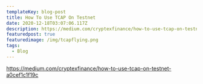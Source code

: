 ```yaml
---
templateKey: blog-post
title: How To Use TCAP On Testnet
date: 2020-12-18T03:07:06.117Z
description: https://medium.com/cryptexfinance/how-to-use-tcap-on-testnet-a0cef1c1f19c
featuredpost: true
featuredimage: /img/tcapflying.png
tags:
  - Blog
---
```

https://medium.com/cryptexfinance/how-to-use-tcap-on-testnet-a0cef1c1f19c